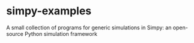 # simpy-examples
A small collection of programs for generic simulations in Simpy: an open-source Python simulation framework
